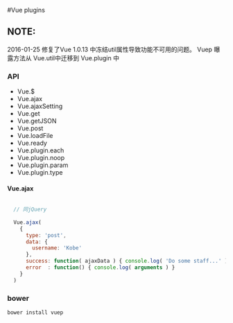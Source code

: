 #Vue plugins

## NOTE:

2016-01-25 修复了Vue 1.0.13 中冻结util属性导致功能不可用的问题。
            Vuep 曝露方法从 Vue.util中迁移到 Vue.plugin 中


### API
- Vue.$
- Vue.ajax
- Vue.ajaxSetting
- Vue.get
- Vue.getJSON
- Vue.post
- Vue.loadFile
- Vue.ready
- Vue.plugin.each
- Vue.plugin.noop
- Vue.plugin.param
- Vue.plugin.type 


#### Vue.ajax
```js
  
  // 同jQuery
  
  Vue.ajax(
    {
      type: 'post',
      data: {
        username: 'Kobe'
      },
      success: function( ajaxData ) { console.log( 'Do some staff...' ) },
      error  : function() { console.log( arguments ) }
    }
  )

```





### bower
`bower install vuep`
